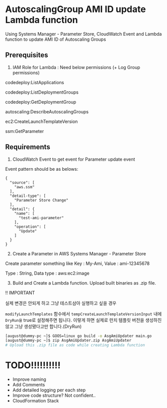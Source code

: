 # AutoscalingGroup AMI ID update Lambda function

Using Systems Manager - Parameter Store, CloudWatch Event and Lambda function to update AMI ID of Autoscaling Groups


## Prerequisites

1. IAM Role for Lambda : Need below permissions (+ Log Group permissions)

codedeploy:ListApplications

codedeploy:ListDeploymentGroups

codedeploy:GetDeploymentGroup

autoscaling:DescribeAutoscalingGroups

ec2:CreateLaunchTemplateVersion

ssm:GetParameter

## Requirements

1. CloudWatch Event to get event for Parameter update event

Event pattern should be as belows:


```
{
  "source": [
    "aws.ssm"
  ],
  "detail-type": [
    "Parameter Store Change"
  ],
  "detail": {
    "name": [
      "test-ami-parameter"
    ],
    "operation": [
      "Update"
    ]
  }
}
```

2. Create a Parameter in AWS Systems Manager - Parameter Store

Create parameter something like Key : My-Ami, Value : ami-12345678

Type : String, Data type : aws:ec2:image

3. Build and Create a Lambda function. Upload built binaries as .zip file.

!! IMPORTANT

실제 변경은 안되게 하고 그냥 테스트삼아 실행하고 싶을 경우

`modifyLaunchTemplates` 함수에서 `tempCreateLaunchTemplateVersionInput` 내에 `DryRun을` true로 설정해주면 됩니다.
이렇게 하면 실제로 런치 템플릿 버전을 생성하진 않고 그냥 생성됐다고만 합니다.(DryRun)

```bash
[august@dummy-pc ~]$ GOOS=linux go build -o AsgAmiUpdater main.go
[august@dummy-pc ~]$ zip AsgAmiUpdater.zip AsgAmiUpdater
# Upload this .zip file as code while creating Lambda function
```

# TODO!!!!!!!!!!
- Improve naming
- Add Comments
- Add detailed logging per each step
- Improve code structure? Not confident..
- CloudFormation Stack
